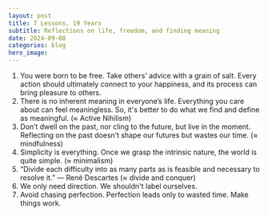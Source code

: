 ```yaml
---
layout: post
title: 7 Lessons, 19 Years
subtitle: Reflections on life, freedom, and finding meaning
date: 2024-09-08
categories: blog
hero_image: 
---
```

1. You were born to be free. Take others’ advice with a grain of salt. Every action should ultimately connect to your happiness, and its process can bring pleasure to others.
2. There is no inherent meaning in everyone’s life. Everything you care about can feel meaningless. So, it's better to do what we find and define as meaningful. (≈ Active Nihilism)
3. Don’t dwell on the past, nor cling to the future, but live in the moment. Reflecting on the past doesn’t shape our futures but wastes our time. (≈ mindfulness)
4. Simplicity is everything. Once we grasp the intrinsic nature, the world is quite simple. (≈ minimalism)
5. “Divide each difficulty into as many parts as is feasible and necessary to resolve it.” — René Descartes (≈ divide and conquer)
6. We only need direction. We shouldn't label ourselves.
7. Avoid chasing perfection. Perfection leads only to wasted time. Make things work.